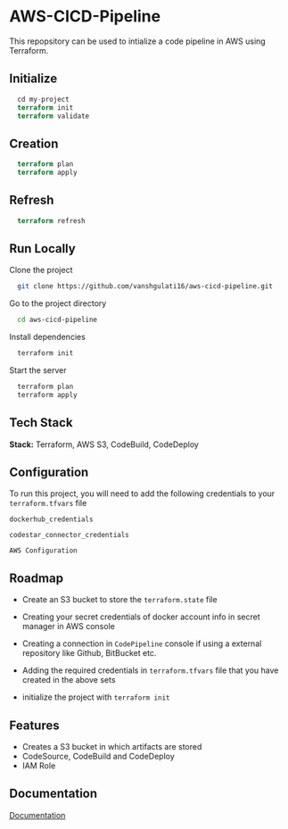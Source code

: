 
# AWS-CICD-Pipeline

This repopsitory can be used to intialize a code pipeline in AWS using Terraform.




## Initialize

```terraform
  cd my-project
  terraform init
  terraform validate
```

## Creation
```terraform
  terraform plan
  terraform apply
```

## Refresh
```terraform
  terraform refresh
```

    
## Run Locally

Clone the project

```bash
  git clone https://github.com/vanshgulati16/aws-cicd-pipeline.git
```

Go to the project directory

```bash
  cd aws-cicd-pipeline
```

Install dependencies

```bash
  terraform init
```

Start the server

```bash
  terraform plan
  terraform apply
```


## Tech Stack

**Stack:** Terraform, AWS S3, CodeBuild, CodeDeploy


##  Configuration

To run this project, you will need to add the following credentials to your `terraform.tfvars` file

`dockerhub_credentials`

`codestar_connector_credentials`

`AWS Configuration`


## Roadmap

- Create an S3 bucket to store the `terraform.state` file

- Creating your secret credentials of docker account info in secret manager in AWS console

- Creating a connection in `CodePipeline` console if using a external repository like Github, BitBucket etc.

- Adding the required credentials in `terraform.tfvars` file that you have created in the above sets

- initialize the project with `terraform init`

## Features

- Creates a S3 bucket in which artifacts are stored
- CodeSource, CodeBuild and CodeDeploy
- IAM Role



## Documentation

[Documentation](https://docs.google.com/document/d/1ZrATLHA3ZaVo7fvqMJ-8XUS8XWSLJaNHgKGe2LU5bNI/edit)

